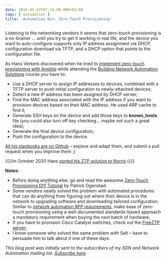 ```yaml
---
date: 2018-05-03T07:19:00.000+02:00
tags: [ automation ]
title: 'Automation Win: Zero-Touch Provisioning'
---
```

Listening to the networking vendors it seems that zero-touch provisioning is a no-brainer … until you try to get it working in real life, and the device you want to auto-configure supports only IP address assignment via DHCP, configuration download via TFTP, and a DHCP option that points to the configuration file.

As Hans Verkerk discovered when he tried to [implement zero-touch provisioning with Ansible](https://github.com/hans-vvv/NetAutLab) while attending the [Building Network Automation Solutions](http://www.ipspace.net/Building_Network_Automation_Solutions) course you have to:
<!--more-->

-   Use a DHCP server to assign IP addresses to devices, combined with a TFTP server to push initial configuration to newly-attached devices;
-   Detect a new IP address has been assigned by DHCP server;
-   Find the MAC address associated with the IP address if you want to provision devices based on their MAC address. He used ARP cache to find it;
-   Generate SSH keys on the device and add those keys to **known\_hosts** file (you could also turn off key checking… maybe not such a great idea);
-   Generate the final device configuration;
-   Push the configuration to the device.

[All his playbooks are on Github](https://github.com/hans-vvv/NetAutLab) – explore and adapt them, and submit a pull request when you improve them ;)

{{<note update>}}In October 2020 Hans [ported his ZTP solution to Nornir](https://github.com/hans-vvv/NetAutLab/tree/master/nornir-ztp).{{</note>}}

**Notes:**

-   Before doing anything else, go and read the awesome [Zero-Touch Provisioning DIY Tutorial](https://networklore.com/ztp-tutorial/) by Patrick Ogenstad.
-   Some vendors neatly solved the problem with automated procedures that can do anything from figuring out where their device is in the network to upgrading software and downloading tailored configuration. Similar to [network automation RFP requirements](/2016/10/network-automation-rfp-requirements.html), make ease of zero-touch provisioning using a well-documented standards-based approach a mandatory requirement when buying the next batch of hardware;
-   If you have to provision Cisco Catalyst switches, check out the [FreeZTP server](https://github.com/convergeone/freeztp);
-   I know someone who solved the same problem with Salt – have to persuade him to talk about it one of these days.

*This blog post was initially sent to the subscribers of my SDN and Network Automation mailing list. *[*Subscribe here*](http://www.ipspace.net/Subscribe/Five_SDN_Tips)*.*
